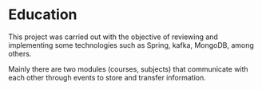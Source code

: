 # Education

This project was carried out with the objective of reviewing and implementing some technologies such as Spring, kafka, MongoDB, among others.

Mainly there are two modules (courses, subjects) that communicate with each other through events to store and transfer information.
